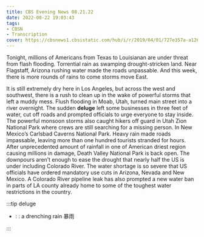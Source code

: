 ```yaml
---
title: CBS Evening News 08.21.22
date: 2022-08-22 19:03:43
tags:
- CBSN
- Transcription
cover: https://cbsnews1.cbsistatic.com/hub/i/r/2019/04/01/727e357a-a126-4138-a2c5-4d3222669d57/thumbnail/640x360/3ff2761028dc5c65cc4f07acd54bcd5c/cbsn2-logo-1920x1080.jpg
---
```

Tonight, millions of Americans from Texas to Louisianan are under threat from flash flooding. Torrential rain as swamping drought-stricken land. Near Flagstaff, Arizona rushing water made the roads unpassable. And this week, there is more rounds of rains to come storms move East. 

It is still extremely dry here in Los Angeles, but across the west and southwest, there is a rush to clean up in the wake of powerful storms that left a muddy mess. Flush flooding in Moab, Utah, turned main street into a river overnight. The sudden **deluge** left some businesses in three feet of water, cut off roads and prompted officials to urge everyone to stay inside. The powerful monsoon storms also caught hikers off guard in Utah Zion National Park where crews are still searching for a missing person. In New Mexico’s Carlsbad Caverns National Park. Heavy rain made roads impassable, leaving more than one hundred tourists stranded for hours. After unprecedented amount of rainfall in one of American driest region causing millions in damage, Death Valley National Park is back open. The downpours aren’t enough to ease the drought that nearly half the US is under including Colorado River. The water shortage is so severe that US officials have ordered mandatory use cuts in Arizona, Nevada and New Mexico. A Colorado River pipeline leak has also prompted a new water ban in parts of LA county already home to some of the toughest water restrictions in the country. 

:::tip deluge

- : : a drenching rain 暴雨
  
:::
